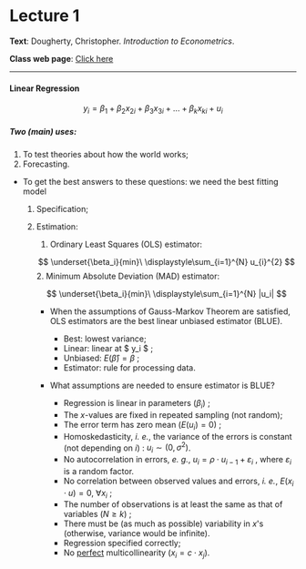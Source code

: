 # Lecture 1

**Text**: Dougherty, Christopher. *Introduction to Econometrics*.

**Class web page**: [Click here](https://economistsview.typepad.com/economics421/winter-2010/)

-----------------------------------------------------

#### Linear Regression

$$
y_i = \beta_1 + \beta_2 x_{2i} + \beta_3 x_{3i} + ... + \beta_k x_{ki} + u_i
$$

##### Two (main) uses:

1. To test theories about how the world works;
2. Forecasting.

- To get the best answers to these questions: we need the best fitting model

  1. Specification;

  2. Estimation:

     1. Ordinary Least Squares (OLS) estimator:

     $$
     \underset{\beta_i}{min}\ \displaystyle\sum_{i=1}^{N} u_{i}^{2}
     $$
     2. Minimum Absolute Deviation (MAD) estimator:

     $$
     \underset{\beta_i}{min}\ \displaystyle\sum_{i=1}^{N} |u_i|
     $$

     - When the assumptions of Gauss-Markov Theorem are satisfied, OLS estimators are the best linear unbiased estimator (BLUE).
       - Best: lowest variance;
       - Linear: linear at $ y_i $ ;
       - Unbiased: $E(\hat{\beta}) = \beta$ ;
       - Estimator: rule for processing data.
     
     - What assumptions are needed to ensure estimator is BLUE?
       - Regression is linear in parameters ($\beta_i$) ;
       - The $x$-values are fixed in repeated sampling (not random);
       - The error term has zero mean ($E(u_i) = 0$) ;
       - Homoskedasticity, *i. e.*, the variance of the errors is constant (not depending on $i$) : $u_i \sim (0, \sigma^2)$.
       - No autocorrelation in errors, *e. g.*, $u_i = \rho \cdot u_{i-1} + \varepsilon_i$ , where $\varepsilon_i$ is a random factor.
       - No correlation between observed values and errors, *i. e.*, $E(x_i \cdot u) = 0,\ \forall x_i$ ;
       - The number of observations is at least the same as that of variables ($N \geq k$) ;
       - There must be (as much as possible) variability in $x$'s (otherwise, variance would be infinite).
       - Regression specified correctly;
       - No <u>perfect</u> multicollinearity ($x_i = c \cdot x_j$).